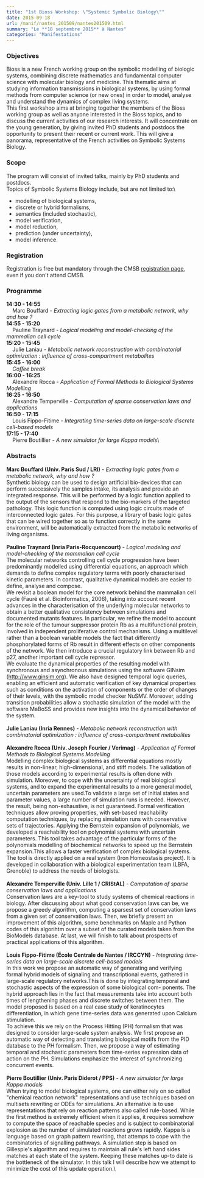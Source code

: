 ```yaml
---
title: "1st Bioss Workshop: \"Systemic Symbolic Biology\""
date: 2015-09-18
url: /manif/nantes_201509/nantes201509.html
summary: "Le **18 septembre 2015** à Nantes"
categories: "Manifestations"
---
```



### Objectives

Bioss is a new French working group on the symbolic modelling of
biologic systems, combining discrete mathematics and fundamental
computer science with molecular biology and medicine. This thematic aims
at studying information transmissions in biological systems, by using
formal methods from computer science (or new ones) in order to model,
analyse and understand the dynamics of complex living systems.\
This first workshop aims at bringing together the members of the Bioss
working group as well as anyone interested in the Bioss topics, and to
discuss the current activities of our research interests. It will
concentrate on the young generation, by giving invited PhD students and
postdocs the opportunity to present their recent or current work. This
will give a panorama, representative of the French activities on
Symbolic Systems Biology.

### Scope

The program will consist of invited talks, mainly by PhD students and
postdocs.\
Topics of Symbolic Systems Biology include, but are not limited to:\

-   modelling of biological systems,
-   discrete or hybrid formalisms,
-   semantics (included stochastic),
-   model verification,
-   model reduction,
-   prediction (under uncertainty),
-   model inference.

### Registration

Registration is free but mandatory through the CMSB [registration
page](http://dr17.azur-colloque.cnrs.fr/pre-inscription.php?colloque=85&lang=en),
even if you don\'t attend CMSB.

### Programme

**14:30 - 14:55**\
    Marc Bouffard - *Extracting logic gates from a metabolic network,
why and how ?*\
**14:55 - 15:20**\
    Pauline Traynard - *Logical modeling and model-checking of the
mammalian cell cycle*\
**15:20 - 15:45**\
    Julie Laniau - *Metabolic network reconstruction with combinatorial
optimization : influence of cross-compartment metabolites*\
**15:45 - 16:00**\
    *Coffee break*\
**16:00 - 16:25**\
    Alexandre Rocca - *Application of Formal Methods to Biological
Systems Modelling*\
**16:25 - 16:50**\
    Alexandre Temperville - *Computation of sparse conservation laws and
applications*\
**16:50 - 17:15**\
    Louis Fippo-Fitime - *Integrating time-series data on large-scale
discrete cell-based models*\
**17:15 - 17:40**\
    Pierre Boutillier - *A new simulator for large Kappa models*\

### Abstracts

**Marc Bouffard (Univ. Paris Sud / LRI)** - *Extracting logic gates from
a metabolic network, why and how ?*\
Synthetic biology can be used to design artificial bio-devices that can
perform successively the samples intake, its analysis and provide an
integrated response. This will be performed by a logic function applied
to the output of the sensors that respond to the bio-markers of the
targeted pathology. This logic function is computed using logic circuits
made of interconnected logic gates. For this purpose, a library of basic
logic gates that can be wired together so as to function correctly in
the same environment, will be automatically extracted from the metabolic
networks of living organisms.\
\
**Pauline Traynard (Inria Paris-Rocquencourt)** - *Logical modeling and
model-checking of the mammalian cell cycle*\
The molecular networks controlling cell cycle progression have been
predominantly modelled using differential equations, an approach which
demands to define complex regulatory terms with poorly characterised
kinetic parameters. In contrast, qualitative dynamical models are easier
to define, analyse and compose.\
We revisit a boolean model for the core network behind the mammalian
cell cycle (Fauré et al. Bioinformatics, 2006), taking into account
recent advances in the characterisation of the underlying molecular
networks to obtain a better qualitative consistency between simulations
and documented mutants features. In particular, we refine the model to
account for the role of the tumour suppressor protein Rb as a
multifunctional protein, involved in independent proliferative control
mechanisms. Using a multilevel rather than a boolean variable models the
fact that differently phosphorylated forms of Rb result in different
effects on other components of the network. We then introduce a crucial
regulatory link between Rb and p27, another important cell cycle
repressor.\
We evaluate the dynamical properties of the resulting model with
synchronous and asynchronous simulations using the software GINsim
(http://www.ginsim.org). We also have designed temporal logic queries,
enabling an efficient and automatic verification of key dynamical
properties such as conditions on the activation of components or the
order of changes of their levels, with the symbolic model checker NuSMV.
Moreover, adding transition probabilities allow a stochastic simulation
of the model with the software MaBoSS and provides new insights into the
dynamical behavior of the system.\
\
**Julie Laniau (Inria Rennes)** - *Metabolic network reconstruction with
combinatorial optimization : influence of cross-compartment
metabolites*\
\
**Alexandre Rocca (Univ. Joseph Fourier / Verimag)** - *Application of
Formal Methods to Biological Systems Modelling*\
Modelling complex biological systems as differential equations mostly
results in non-linear, high-dimensional, and stiff models. The
validation of those models according to experimental results is often
done with simulation. Moreover, to cope with the uncertainty of real
biological systems, and to expand the experimental results to a more
general model, uncertain parameters are used.To validate a large set of
initial states and parameter values, a large number of simulation runs
is needed. However, the result, being non-exhaustive, is not guaranteed.
Formal verification techniques allow proving properties, with set-based
reachability computation techniques, by replacing simulation runs with
conservative sets of trajectories. Applying the Bernstein expansion of
polynomials, we developed a reachability tool on polynomial systems with
uncertain parameters. This tool takes advantage of the particular forms
of the polynomials modelling of biochemical networks to speed up the
Bernstein expansion.This allows a faster verification of complex
biological systems. The tool is directly applied on a real system (Iron
Homeostasis project). It is developed in collaboration with a biological
experimentation team (LBFA, Grenoble) to address the needs of
biologists.\
\
**Alexandre Temperville (Univ. Lille 1 / CRIStAL)** - *Computation of
sparse conservation laws and applications*\
Conservation laws are a key-tool to study systems of chemical reactions
in biology. After discussing about what good conservation laws can be,
we propose a greedy algorithm, computing a sparsest set of conservation
laws from a given set of conservation laws. Then, we briefly present an
improvement of this algorithm, some benchmarks on Maple and Python codes
of this algorihtm over a subset of the curated models taken from the
BioModels database. At last, we will finish to talk about prospects of
practical applications of this algorithm.\
\
**Louis Fippo-Fitime (École Centrale de Nantes / IRCCYN)** -
*Integrating time-series data on large-scale discrete cell-based
models*\
In this work we propose an automatic way of generating and verifying
formal hybrid models of signaling and transcriptional events, gathered
in large-scale regulatory networks.This is done by integrating temporal
and stochastic aspects of the expression of some biological com-
ponents. The hybrid approach lies in the fact that measurements take
into account both times of lengthening phases and discrete switches
between them. The model proposed is based on a real case study of
keratinocytes differentiation, in which gene time-series data was
generated upon Calcium stimulation.\
To achieve this we rely on the Process Hitting (PH) formalism that was
designed to consider large-scale system analysis. We first propose an
automatic way of detecting and translating biological motifs from the
PID database to the PH formalism. Then, we propose a way of estimating
temporal and stochastic parameters from time-series expression data of
action on the PH. Simulations emphasize the interest of synchronizing
concurrent events.\
\
**Pierre Boutillier (Univ. Paris Diderot / PPS)** - *A new simulator for
large Kappa models*\
When trying to model biological systems, one can either rely on so
called \"chemical reaction network\" representations and use techniques
based on multisets rewriting or ODEs for simulations. An alternative is
to use representations that rely on reaction patterns also called
rule-based. While the first method is extremely efficient when it
applies, it requires somehow to compute the space of reachable species
and is subject to combinatorial explosion as the number of simulated
reactions grows rapidly. Kappa is a language based on graph pattern
rewriting, that attemps to cope with the combinatorics of signalling
pathways. A simulation step is based on Gillespie\'s algorithm and
requires to maintain all rule\'s left hand sides matches at each state
of the system. Keeping these matches up-to date is the bottleneck of the
simulator. In this talk I will describe how we attempt to minimize the
cost of this update operation.\

